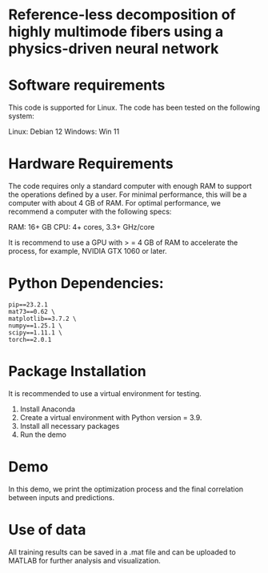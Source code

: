 # Reference-less decomposition of highly multimode fibers using a physics-driven neural network

# Software requirements

This code is supported for Linux. The code has been tested on the following system:

Linux: Debian 12
Windows: Win 11


# Hardware Requirements

The code requires only a standard computer with enough RAM to support the operations defined by a user. For minimal performance, this will be a computer with about 4 GB of RAM. For optimal performance, we recommend a computer with the following specs:

RAM: 16+ GB
CPU: 4+ cores, 3.3+ GHz/core

It is recommend to use a GPU with > = 4 GB of RAM to accelerate the process, for example, NVIDIA GTX 1060 or later.


# Python Dependencies:

    pip==23.2.1
    mat73==0.62 \
    matplotlib==3.7.2 \
    numpy==1.25.1 \
    scipy==1.11.1 \
    torch==2.0.1

# Package Installation

It is recommended to use a virtual environment for testing.
1. Install Anaconda
2. Create a virtual environment with Python version = 3.9.
3. Install all necessary packages
4. Run the demo

# Demo

In this demo, we print the optimization process and the final correlation between inputs and predictions.


# Use of data

All training results can be saved in a .mat file and can be uploaded to MATLAB for further analysis and visualization.
